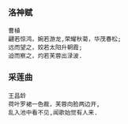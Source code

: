 ### 洛神赋
```
曹植
翩若惊鸿，婉若游龙,荣耀秋菊，华茂春松;
远而望之，姣若太阳升朝霞;
迫而察之，灼若芙蓉出渌波.
```
### 采莲曲
```
王昌龄
荷叶罗裙一色裁，芙蓉向脸两边开,
乱入池中看不见,闻歌始觉有人来.
```

